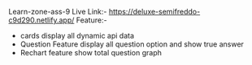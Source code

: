 Learn-zone-ass-9
Live Link:- https://deluxe-semifreddo-c9d290.netlify.app/
Feature:-
* cards display all dynamic api data
* Question Feature display all question option and show true answer
* Rechart feature show total question graph

